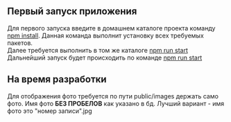 <h2>Первый запуск приложения</h2>
Для первого запуска введите в домашнем каталоге проекта команду <u>npm install</u>. Данная
команда выполнит установку всех требуемых пакетов.<br>
Далее требуется выполнить в том же каталоге <u>npm run start</u><br>
Дальнейший запуск будет происходить по команде <u>npm run start</u>
<h2>На время разработки</h2>
Для отображения фото требуется по пути public/images держать само фото. Имя фото 
<b>БЕЗ ПРОБЕЛОВ</b> как указано в бд. Лучший вариант - имя фото это "номер записи".jpg